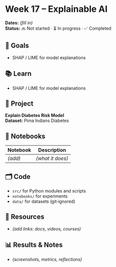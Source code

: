 # Week 17 – Explainable AI

**Dates:** _(fill in)_  
**Status:** 🔜 Not started · ⏳ In progress · ✅ Completed

## 🎯 Goals
- SHAP / LIME for model explanations

## 📚 Learn
- SHAP / LIME for model explanations

## 🧪 Project
**Explain Diabetes Risk Model**  
**Dataset:** Pima Indians Diabetes

## 📓 Notebooks
| Notebook | Description |
|---|---|
| _(add)_ | _(what it does)_ |

## 🗂️ Code
- `src/` for Python modules and scripts
- `notebooks/` for experiments
- `data/` for datasets (git‑ignored)

## 🔗 Resources
- _(add links: docs, videos, courses)_

## 📊 Results & Notes
- _(screenshots, metrics, reflections)_
